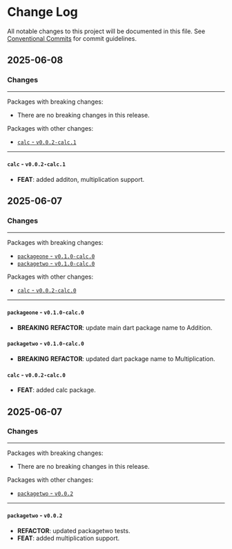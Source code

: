 # Change Log

All notable changes to this project will be documented in this file.
See [Conventional Commits](https://conventionalcommits.org) for commit guidelines.

## 2025-06-08

### Changes

---

Packages with breaking changes:

 - There are no breaking changes in this release.

Packages with other changes:

 - [`calc` - `v0.0.2-calc.1`](#calc---v002-calc1)

---

#### `calc` - `v0.0.2-calc.1`

 - **FEAT**: added additon, multiplication support.


## 2025-06-07

### Changes

---

Packages with breaking changes:

 - [`packageone` - `v0.1.0-calc.0`](#packageone---v010-calc0)
 - [`packagetwo` - `v0.1.0-calc.0`](#packagetwo---v010-calc0)

Packages with other changes:

 - [`calc` - `v0.0.2-calc.0`](#calc---v002-calc0)

---

#### `packageone` - `v0.1.0-calc.0`

 - **BREAKING** **REFACTOR**: update main dart package name to Addition.

#### `packagetwo` - `v0.1.0-calc.0`

 - **BREAKING** **REFACTOR**: updated dart package name to Multiplication.

#### `calc` - `v0.0.2-calc.0`

 - **FEAT**: added calc package.


## 2025-06-07

### Changes

---

Packages with breaking changes:

 - There are no breaking changes in this release.

Packages with other changes:

 - [`packagetwo` - `v0.0.2`](#packagetwo---v002)

---

#### `packagetwo` - `v0.0.2`

 - **REFACTOR**: updated packagetwo tests.
 - **FEAT**: added multiplication support.

